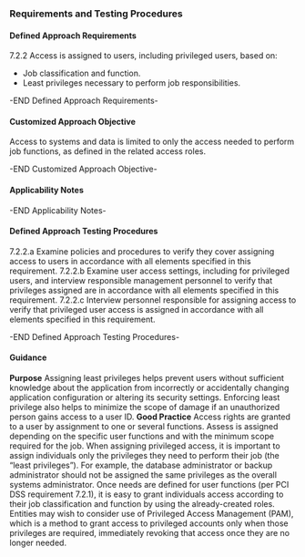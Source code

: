 ### Requirements and Testing Procedures

#### Defined Approach Requirements
7.2.2 Access is assigned to users, including privileged users, based on:
- Job classification and function.
- Least privileges necessary to perform job responsibilities.

-END Defined Approach Requirements- 
#### Customized Approach Objective
Access to systems and data is limited to only the access needed to perform job functions, as defined in the related access roles.

-END Customized Approach Objective- 
#### Applicability Notes



-END Applicability Notes- 
#### Defined Approach Testing Procedures
7.2.2.a Examine policies and procedures to verify they cover assigning access to users in accordance with all elements specified in this requirement.
7.2.2.b Examine user access settings, including for privileged users, and interview responsible management personnel to verify that privileges assigned are in accordance with all elements specified in this requirement.
7.2.2.c Interview personnel responsible for assigning access to verify that privileged user access is assigned in accordance with all elements specified in this requirement.

-END Defined Approach Testing Procedures- 
#### Guidance
**Purpose**
Assigning least privileges helps prevent users without sufficient knowledge about the application from incorrectly or accidentally changing application configuration or altering its security settings. Enforcing least privilege also helps to minimize the scope of damage if an unauthorized person gains access to a user ID.
**Good Practice**
Access rights are granted to a user by assignment to one or several functions. Assess is assigned depending on the specific user functions and with the minimum scope required for the job.
When assigning privileged access, it is important to assign individuals only the privileges they need to perform their job (the “least privileges”). For example, the database administrator or backup administrator should not be assigned the same privileges as the overall systems administrator.
Once needs are defined for user functions (per PCI DSS requirement 7.2.1), it is easy to grant individuals access according to their job classification and function by using the already-created roles.
Entities may wish to consider use of Privileged Access Management (PAM), which is a method to grant access to privileged accounts only when those privileges are required, immediately revoking that access once they are no longer needed.